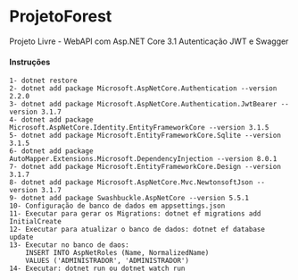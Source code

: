 # ProjetoForest

Projeto Livre - WebAPI com Asp.NET Core 3.1 Autenticação JWT e Swagger

#### Instruções
    1- dotnet restore
    2- dotnet add package Microsoft.AspNetCore.Authentication --version 2.2.0
    3- dotnet add package Microsoft.AspNetCore.Authentication.JwtBearer --version 3.1.7
    4- dotnet add package Microsoft.AspNetCore.Identity.EntityFrameworkCore --version 3.1.5
    5- dotnet add package Microsoft.EntityFrameworkCore.Sqlite --version 3.1.5
    6- dotnet add package AutoMapper.Extensions.Microsoft.DependencyInjection --version 8.0.1
    7- dotnet add package Microsoft.EntityFrameworkCore.Design --version 3.1.7
    8- dotnet add package Microsoft.AspNetCore.Mvc.NewtonsoftJson --version 3.1.7
    9- dotnet add package Swashbuckle.AspNetCore --version 5.5.1
    10- Configuração de banco de dados em appsettings.json
    11- Executar para gerar os Migrations: dotnet ef migrations add InitialCreate
    12- Executar para atualizar o banco de dados: dotnet ef database update
    13- Executar no banco de daos: 
        INSERT INTO AspNetRoles (Name, NormalizedName) 
        VALUES ('ADMINISTRADOR', 'ADMINISTRADOR')
    14- Executar: dotnet run ou dotnet watch run
    